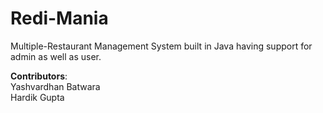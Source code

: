 # Redi-Mania
Multiple-Restaurant Management System built in Java having support for admin as well as user.

<B>Contributors</B>:<br>
Yashvardhan Batwara<br>
Hardik Gupta<br>
